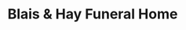 ---
title: "Blais & Hay Funeral Home"
url: /westbrook/blais-and-hay-funeral-home/
shop: funeral directors
---